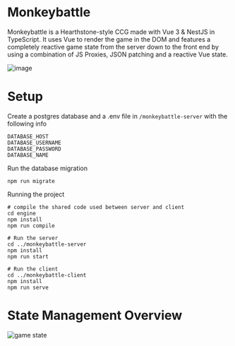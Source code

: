 # Monkeybattle

Monkeybattle is a Hearthstone-style CCG made with Vue 3 & NestJS in TypeScript. It uses Vue to render the game in the DOM and features a completely reactive game state from the server down to the front end by using a combination of JS Proxies, JSON patching and a reactive Vue state.  

![image](https://user-images.githubusercontent.com/50021387/184352031-5b9542e5-f7ae-4a5d-b343-511b51f0b748.png)

# Setup  
Create a postgres database and a .env file in `/monkeybattle-server` with the following info  
```
DATABASE_HOST
DATABASE_USERNAME
DATABASE_PASSWORD
DATABASE_NAME
```

Run the database migration
```
npm run migrate
```  

Running the project
```
# compile the shared code used between server and client
cd engine
npm install
npm run compile

# Run the server
cd ../monkeybattle-server
npm install
npm run start

# Run the client
cd ../monkeybattle-client
npm install
npm run serve
```

# State Management Overview

![game state](https://user-images.githubusercontent.com/50021387/184360079-d55741b4-8566-4ad2-8f70-3dc8c041fd46.png)
